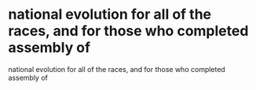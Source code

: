 # national evolution for all of the races, and for those who completed assembly of

national evolution for all of the races, and for those who completed assembly of
